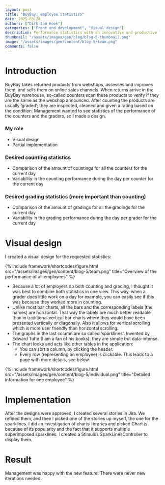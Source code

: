 ```yaml
---
layout: post
title: "BuyBay: employee statistics"
date: 2025-03-28
authors: ["Dirk-Jan Hoek"]
categories: ["Front end development", "Visual design"]
description: Performance statistics with an innovative and productive layout.
thumbnail: "/assets/images/gen/blog/blog-5-thumbnail.png"
image: "/assets/images/gen/content/blog-5/team.png"
comments: false
---
```


# Introduction
BuyBay takes returned products from webshops, assesses and improves them, and sells them on online sales channels. When returns arrive in the BuyBay warehouse, so-called counters scan these products to verify if they are the same as the webshop announced. After counting the products are usually ‘graded’; they are inspected, cleaned and given a rating based on the condition. Management wanted to see statistics of the performance of the counters and the graders, so I made a design.

### My role

- Visual design
- Partial implementation

### Desired counting statistics

- Comparison of the amount of countings for all the counters for the current day
- Variability in the counting performance during the day per counter for the current day

### Desired grading statistics (more important than counting)

- Comparison of the amount of gradings for all the gradings for the current day
- Variability in the grading performance during the day per grader for the current day


# Visual design
I created a visual design for the requested statistics:

{% include framework/shortcodes/figure.html src="/assets/images/gen/content/blog-5/team.png" title="Overview of the performance of all employees" %}

- Because a lot of employers do both counting and grading, I thought it was best to combine both statistics in one view. This way, when a grader does little work on a day for example, you can easily see if this was because they worked more in counting.
- Unlike most bar charts, all the bars and the corresponding labels (the names) are horizontal. That way the labels are much better readable than in traditional vertical bar charts where they would have been presented vertically or diagonally. Also it allows for vertical scrolling which is more user friendly than horizontal scrolling.
- The graphs in the last column are so called ‘sparklines'. Invented by Edward Tufte (I am a fan of his books), they are simple but data-intense.
- The chart looks and acts like other tables in the application:
    - You can sort a column, by clicking the header.
    - Every row (representing an employee) is clickable. This leads to a page with more details, see below.

{% include framework/shortcodes/figure.html src="/assets/images/gen/content/blog-5/individual.png" title="Detailed information for one employee" %}


# Implementation
After the designs were approved, I created several stories in Jira. We refined them, and then I picked one of the stories up myself, the one for the sparklines. I did an investigation of charts libraries and picked Chart.js because of its popularity and the fact that it supports multiple superimposed sparklines. I created a Stimulus SparkLinesController to display them.

# Result
Management was happy with the new feature. There were never new iterations needed.
